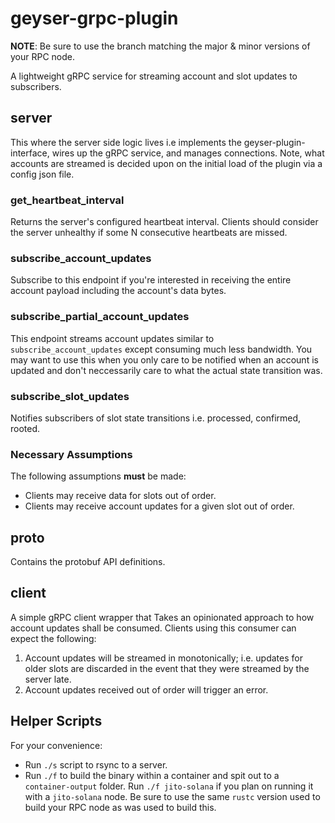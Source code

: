 # geyser-grpc-plugin
**NOTE**: Be sure to use the branch matching the major & minor versions of your RPC node.

A lightweight gRPC service for streaming account and slot updates to subscribers.

## server

This where the server side logic lives i.e implements the geyser-plugin-interface, wires up the gRPC service, and manages connections.
Note, what accounts are streamed is decided upon on the initial load of the plugin via a config json file.

### get_heartbeat_interval

Returns the server's configured heartbeat interval. Clients should consider the server unhealthy if some N consecutive heartbeats are missed.

### subscribe_account_updates

Subscribe to this endpoint if you're interested in receiving the entire account payload including the account's data bytes.

### subscribe_partial_account_updates

This endpoint streams account updates similar to `subscribe_account_updates` except consuming much less bandwidth. You may want to
use this when you only care to be notified when an account is updated and don't neccessarily care to what the actual state transition was.

### subscribe_slot_updates

Notifies subscribers of slot state transitions i.e. processed, confirmed, rooted.

### Necessary Assumptions

The following assumptions __must__ be made:

* Clients may receive data for slots out of order.
* Clients may receive account updates for a given slot out of order.

## proto

Contains the protobuf API definitions.

## client

A simple gRPC client wrapper that Takes an opinionated approach to how account updates shall be consumed.
Clients using this consumer can expect the following:

1. Account updates will be streamed in monotonically; i.e. updates for older slots are discarded in the event that they were streamed by the server late.
2. Account updates received out of order will trigger an error.

## Helper Scripts

For your convenience:

* Run `./s` script to rsync to a server.
* Run `./f` to build the binary within a container and spit out to a `container-output` folder. Run `./f jito-solana` if you plan on running it with a `jito-solana` node. Be sure to use the same `rustc` version used to build your RPC node as was used to build this.
